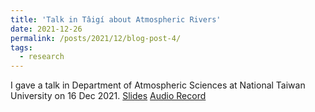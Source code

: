 ```yaml
---
title: 'Talk in Tâigí about Atmospheric Rivers'
date: 2021-12-26
permalink: /posts/2021/12/blog-post-4/
tags:
  - research
---
```


I gave a talk in Department of Atmospheric Sciences at National Taiwan University on 16 Dec 2021.
[Slides](https://HingOng.github.io/files/大氣河.pdf)
[Audio Record](https://HingOng.github.io/files/20211216台大演講.mp3)
